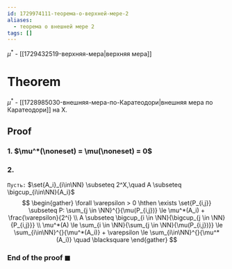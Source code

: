 ```yaml
---
id: 1729974111-теорема-о-верхней-мере-2
aliases:
  - теорема о внешней мере 2
tags: []
---
```


$\mu^*$ - [[1729432519-верхняя-мера|верхняя мера]]

# Theorem
$\mu^*$ - [[1728985030-внешняя-мера-по-Каратеодори|внешняя мера по Каратеодори]] на X.
## Proof
### 1. $\mu^*(\noneset) = \mu(\noneset) = 0$
### 2.
`Пусть:` $\set{A_i}_{i\in\NN} \subseteq 2^X,\quad A \subseteq \bigcup_{i\in\NN}{A_i}$
$$
\begin{gather}
\forall \varepsilon > 0 \hthen \exists \set{P_{i,j}} \subseteq P:
\sum_{j \in \NN}^{}{\mu(P_{i,j})} \le \mu^*(A_i) + \frac{\varepsilon}{2^i} \\
A \subseteq \bigcup_{i \in \NN}{\bigcup_{j \in \NN}{P_{i,j}}} \\
\mu^*(A) \le \sum_{i \in \NN}{\sum_{j \in \NN}{\mu(P_{i,j})}} \le
\sum_{i\in\NN}^{}{\mu^*(A_i)} + \varepsilon \le
\sum_{i\in\NN}^{}{\mu^*(A_i)} \quad \blacksquare
\end{gather}
$$

### End of the proof $\blacksquare$
